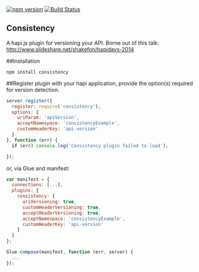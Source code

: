 [![npm version](https://badge.fury.io/js/consistency.svg)](http://badge.fury.io/js/consistency)
[![Build Status](https://secure.travis-ci.org/shakefon/consistency.svg)](http://travis-ci.org/shakefon/consistency)

Consistency
-----------

A hapi.js plugin for versioning your API. Borne out of this talk: http://www.slideshare.net/shakefon/hapidays-2014

##Installation

`npm install consistency`

##Register plugin with your hapi application, provide the option(s) required for version detection.

```js
server.register({
  register: require('consistency'),
  options: {
    uriParam: 'apiVersion',
    acceptNamespace: 'consistencyExample',
    customHeaderKey: 'api-version'
  }
}, function (err) {
  if (err) console.log('Consistency plugin failed to load');

});
```

or, via Glue and manifest:

```js
var manifest = {
  connections: [...],
  plugins: {
    consistency: {
      uriVersioning: true,
      customHeaderVersioning: true,
      acceptHeaderVersioning: true,
      acceptNamespace: 'consistencyExample',
      customHeaderKey: 'api-version'
    }
  }
};

Glue.compose(manifest, function (err, server) {
  ...
});
```
